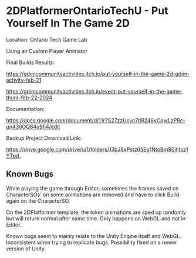 # 2DPlatformerOntarioTechU - Put Yourself In The Game 2D

Location: Ontario Tech Game Lab

Using an Custom Player Animator
 
Final Builds Results:

https://gdimcommunityactivities.itch.io/put-yourself-in-the-game-2d-gdim-activity-feb-21

https://gdimcommunityactivities.itch.io/event-put-yourself-in-the-game-thurs-feb-22-2024 

Documentation: 

https://docs.google.com/document/d/11r7S27zzUcyc7tlR246yCqwLzPRc-qn430OQ84u9fj4/edit 

Backup Project Download Link:

https://drive.google.com/drive/u/1/folders/13bJSxPstz65Eq1NtoBm80jhtsz1YTpd_

## Known Bugs
While playing the game through Editor, sometimes the frames saved on CharacterSOs’ on some animations are removed and have to click Build again on the CharacterSO.

On the 2DPlatformer template, the token animations are sped up randomly but will return normal after some time. Only happens on WebGL and not in Editor.

Known bugs seem to mainly relate to the Unity Engine itself and WebGL. Inconsistent when trying to replicate bugs. Possibility fixed on a newer version of Unity.
